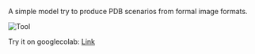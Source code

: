 A simple model try to produce PDB scenarios from formal image formats.

![Tool](https://salireza111.github.io/Myblog/Texts/11/RTOP.png)

Try it on googlecolab: 
[Link](https://colab.research.google.com/drive/1BzEX78NgD2__R4BDStk7F9MEDTPRDkmV?usp=sharing)
